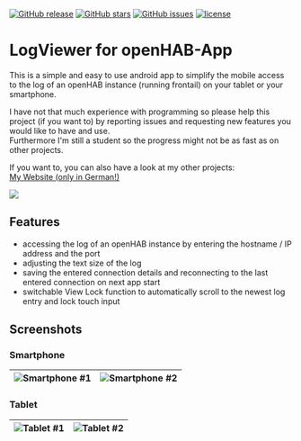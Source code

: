 [![GitHub release](https://img.shields.io/github/release/nikothegreek/logviewer-for-openhab-app.svg)](https://github.com/nikothegreek/logviewer-for-openhab-app/releases/latest)
[![GitHub stars](https://img.shields.io/github/stars/nikothegreek/logviewer-for-openhab-app)](https://github.com/nikothegreek/logviewer-for-openhab-app/stargazers)
[![GitHub issues](https://img.shields.io/github/issues/nikothegreek/logviewer-for-openhab-app)](https://github.com/nikothegreek/logviewer-for-openhab-app/issues)
[![license](https://img.shields.io/github/license/nikothegreek/logviewer-for-openhab-app)](https://www.apache.org/licenses/LICENSE-2.0)
<!-- [![Dependabot Status](https://api.dependabot.com/badges/status?host=github&repo=nikothegreek/logviewer-for-openhab-app)](https://dependabot.com) -->

# LogViewer for openHAB-App

This is a simple and easy to use android app to simplify the mobile access to the log of an openHAB instance (running frontail) on your tablet or your smartphone.

I have not that much experience with programming so please help this project (if you want to) by reporting issues and requesting new features you would like to have and use.  
Furthermore I'm still a student so the progress might not be as fast as on other projects.

If you want to, you can also have a look at my other projects:  
[My Website (only in German!)](https://nikothegreek.jimdofree.com)

[<img src="https://i.imgur.com/hkTYsch.png">](https://github.com/nikothegreek/logviewer-for-openhab-app/releases/latest)

## Features
 - accessing the log of an openHAB instance by entering the hostname / IP address and the port
 - adjusting the text size of the log
 - saving the entered connection details and reconnecting to the last entered connection on next app start
 - switchable View Lock function to automatically scroll to the newest log entry and lock touch input

## Screenshots
### Smartphone
|![Smartphone #1](https://i.imgur.com/hFucdUi.jpg)|![Smartphone #2](https://i.imgur.com/UqIAH1M.jpg)|
|:---:|:---:|

### Tablet
|![Tablet #1](https://imgur.com/PdWLpDj.jpg)|![Tablet #2](https://imgur.com/Xh2fvC0.jpg)|
|:---:|:---:|
